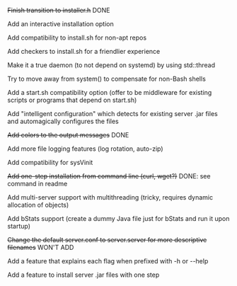 ~~Finish transition to installer.h~~ DONE

Add an interactive installation option

Add compatibility to install.sh for non-apt repos

Add checkers to install.sh for a friendlier experience

Make it a true daemon (to not depend on systemd) by using std::thread

Try to move away from system() to compensate for non-Bash shells

Add a start.sh compatibility option (offer to be middleware for existing scripts or programs that depend on start.sh)

Add "intelligent configuration" which detects for existing server .jar files and automagically configures the files

~~Add colors to the output messages~~ DONE

Add more file logging features (log rotation, auto-zip)

Add compatibility for sysVinit

~~Add one-step installation from command line (curl, wget?)~~ DONE: see command in readme

Add multi-server support with multithreading (tricky, requires dynamic allocation of objects)

Add bStats support (create a dummy Java file just for bStats and run it upon startup)

~~Change the default server.conf to server.server for more descriptive filenames~~ WON'T ADD

Add a feature that explains each flag when prefixed with -h or --help

Add a feature to install server .jar files with one step
